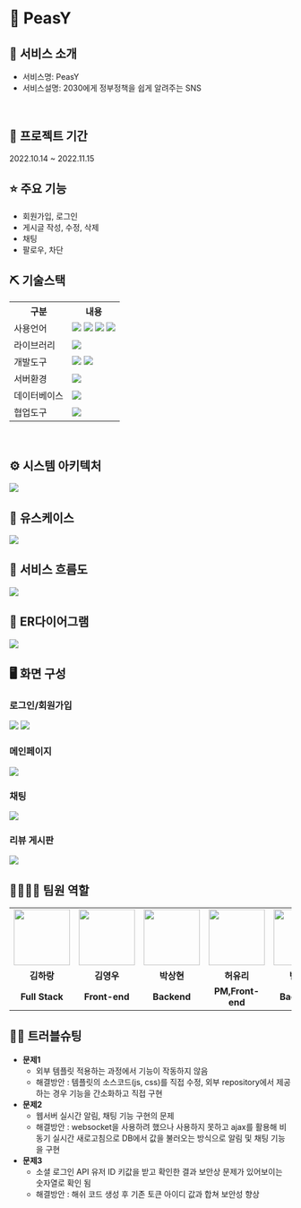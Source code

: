 # 📎 PeasY
## 👀 서비스 소개
* 서비스명:  PeasY
* 서비스설명: 2030에게 정부정책을 쉽게 알려주는 SNS
<br>

## 📅 프로젝트 기간
2022.10.14 ~ 2022.11.15
<br>

## ⭐ 주요 기능
* 회원가입, 로그인
* 게시글 작성, 수정, 삭제
* 채팅
* 팔로우, 차단

## ⛏ 기술스택
<table>
    <tr>
        <th>구분</th>
        <th>내용</th>
    </tr>
    <tr>
        <td>사용언어</td>
        <td>
            <img src="https://img.shields.io/badge/Java-007396?style=for-the-badge&logo=java&logoColor=white"/>
         <img src="https://img.shields.io/badge/HTML5-E34F26?style=for-the-badge&logo=HTML5&logoColor=white"/>
         <img src="https://img.shields.io/badge/CSS3-1572B6?style=for-the-badge&logo=CSS3&logoColor=white"/>
         <img src="https://img.shields.io/badge/JavaScript-F7DF1E?style=for-the-badge&logo=JavaScript&logoColor=white"/>
        </td>
    </tr>
    <tr>
        <td>라이브러리</td>
        <td>
           <img src="https://img.shields.io/badge/BootStrap-7952B3?style=for-the-badge&logo=BootStrap&logoColor=white"/>
        </td>
    </tr>
    <tr>
        <td>개발도구</td>
        <td>
          <img src="https://img.shields.io/badge/Eclipse-2C2255?style=for-the-badge&logo=Eclipse&logoColor=white"/>
          <img src="https://img.shields.io/badge/VSCode-007ACC?style=for-the-badge&logo=VisualStudioCode&logoColor=white"/>
        </td>
    </tr>
    <tr>
        <td>서버환경</td>
        <td>
             <img src="https://img.shields.io/badge/Apache Tomcat-D22128?style=for-the-badge&logo=Apache Tomcat&logoColor=white"/>
        </td>
    </tr>
    <tr>
        <td>데이터베이스</td>
        <td>
          <img src="https://img.shields.io/badge/Oracle 11g-F80000?style=for-the-badge&logo=Oracle&logoColor=white"/>
        </td>
    </tr>
    <tr>
        <td>협업도구</td>
        <td>
            <img src="https://img.shields.io/badge/GitHub-181717?style=for-the-badge&logo=GitHub&logoColor=white"/>
        </td>
    </tr>
</table>
<br>

## ⚙ 시스템 아키텍처
<img src="https://user-images.githubusercontent.com/112475656/203226314-ac0f8a21-2137-45b5-922e-e8a5cc4ded43.JPG"/>
<br>

## 📌 유스케이스
<img src="https://user-images.githubusercontent.com/112475656/203226221-dca118e4-f9e4-40f8-bced-f8a664a5b8cf.JPG"/>
<br>

## 📌 서비스 흐름도
<img src="https://user-images.githubusercontent.com/112142281/203276297-2e77f89f-dd3e-4e37-8d7c-2f3bde05ad38.png"/>
<br>

## 📌 ER다이어그램
<img src="https://user-images.githubusercontent.com/112475656/203226095-dc6be1db-2b31-4d46-bcf1-1c9e3bd142b2.JPG"/>
<br>

## 🖥 화면 구성
### 로그인/회원가입
 <img src="https://user-images.githubusercontent.com/112475656/203228038-c9df41c6-2877-478a-9975-63cea0afa956.JPG"/>
 <img src="https://user-images.githubusercontent.com/112142281/203275137-1f4f72f3-8007-4646-9560-13b75d1395a6.JPG"/>
 
 ### 메인페이지
 <img src="https://user-images.githubusercontent.com/112475656/203227962-8cd78112-266e-4895-b182-c816e02d2525.JPG"/>

 ### 채팅
 <img src="https://user-images.githubusercontent.com/112142281/203275657-14e68210-ffee-4954-a052-08b723466b83.png"/>

 ### 리뷰 게시판
 <img src="https://user-images.githubusercontent.com/112142281/203276390-0abe5542-05f4-42c7-bc9b-fd9014e6c326.png"/>

 
## 👨‍👩‍👦‍👦 팀원 역할
<table>
  <tr>
    <td align="center"><img src="https://item.kakaocdn.net/do/fd49574de6581aa2a91d82ff6adb6c0115b3f4e3c2033bfd702a321ec6eda72c" width="100" height="100"/></td>
    <td align="center"><img src="https://mb.ntdtv.kr/assets/uploads/2019/01/Screen-Shot-2019-01-08-at-4.31.55-PM-e1546932545978.png" width="100" height="100"/></td>
    <td align="center"><img src="https://mblogthumb-phinf.pstatic.net/20160127_177/krazymouse_1453865104404DjQIi_PNG/%C4%AB%C4%AB%BF%C0%C7%C1%B7%BB%C1%EE_%B6%F3%C0%CC%BE%F0.png?type=w2" width="100" height="100"/></td>
    <td align="center"><img src="https://i.pinimg.com/236x/ed/bb/53/edbb53d4f6dd710431c1140551404af9.jpg" width="100" height="100"/></td>
    <td align="center"><img src="https://pbs.twimg.com/media/B-n6uPYUUAAZSUx.png" width="100" height="100"/></td>
  </tr>
  <tr>
    <td align="center"><strong>김하랑</strong></td>
    <td align="center"><strong>김영우</strong></td>
    <td align="center"><strong>박상현</strong></td>
    <td align="center"><strong>허유리</strong></td>
    <td align="center"><strong>변우경</strong></td>
  </tr>
  <tr>
    <td align="center"><b>Full Stack</b></td>
    <td align="center"><b>Front-end</b></td>
    <td align="center"><b>Backend</b></td>
    <td align="center"><b>PM,Front-end</b></td>
    <td align="center"><b>Back-end</b></td>
  </tr>
</table>

## 🤾‍♂️ 트러블슈팅
* <b>문제1</b>
  * 외부 템플릿 적용하는 과정에서 기능이 작동하지 않음
  * 해결방안 : 템플릿의 소스코드(js, css)를 직접 수정, 외부 repository에서 제공하는 경우 기능을 간소화하고 직접 구현
* <b>문제2</b>
  * 웹서버 실시간 알림, 채팅 기능 구현의 문제
  * 해결방안 : websocket을 사용하려 했으나 사용하지 못하고 ajax를 활용해 비동기 실시간 새로고침으로 DB에서 값을 불러오는 방식으로 알림 및 채팅 기능을 구현
* <b>문제3</b>
  * 소셜 로그인 API 유저 ID 키값을 받고 확인한 결과 보안상 문제가 있어보이는 숫자열로 확인 됨
  * 해결방안 : 해쉬 코드 생성 후 기존 토큰 아이디 값과 합쳐 보안성 향상
